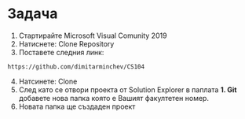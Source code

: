 ﻿# Задача
1. Стартирайте Microsoft Visual Comunity 2019
2. Натиснете: Clone Repository
3. Поставете следния линк:
```
https://github.com/dimitarminchev/CS104
```
4. Натсинете: Clone
5. След като се отвори проекта от Solution Explorer 
в паплата **1. Git** добавете нова папка която е 
Вашият факултетен номер.
6. Новата папка ще създаден проект

